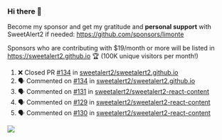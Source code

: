 ### Hi there 👋

Become my sponsor and get my gratitude and **personal support** with SweetAlert2 if needed: https://github.com/sponsors/limonte

Sponsors who are contributing with $19/month or more will be listed in https://sweetalert2.github.io 🏆 (100K unique visitors per month!)

<!--START_SECTION:activity-->
1. ❌ Closed PR [#134](https://github.com/sweetalert2/sweetalert2.github.io/pull/134) in [sweetalert2/sweetalert2.github.io](https://github.com/sweetalert2/sweetalert2.github.io)
2. 🗣 Commented on [#134](https://github.com/sweetalert2/sweetalert2.github.io/issues/134) in [sweetalert2/sweetalert2.github.io](https://github.com/sweetalert2/sweetalert2.github.io)
3. 🗣 Commented on [#131](https://github.com/sweetalert2/sweetalert2-react-content/issues/131) in [sweetalert2/sweetalert2-react-content](https://github.com/sweetalert2/sweetalert2-react-content)
4. 🗣 Commented on [#129](https://github.com/sweetalert2/sweetalert2-react-content/issues/129) in [sweetalert2/sweetalert2-react-content](https://github.com/sweetalert2/sweetalert2-react-content)
5. 🗣 Commented on [#130](https://github.com/sweetalert2/sweetalert2-react-content/issues/130) in [sweetalert2/sweetalert2-react-content](https://github.com/sweetalert2/sweetalert2-react-content)
<!--END_SECTION:activity-->

![](https://github-readme-stats.vercel.app/api?username=limonte&theme=vue&show_icons=true)
